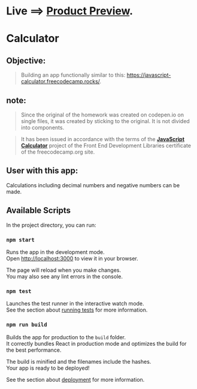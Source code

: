 # Live ==> [Product Preview]().


# Calculator


## Objective:
> Building an app functionally similar to this: https://javascript-calculator.freecodecamp.rocks/.

## note:
> Since the original of the homework was created on codepen.io on single files, it was created by sticking to the original. It is not divided into components.

> It has been issued in accordance with the terms of the [**JavaScript Calculator**](https://www.freecodecamp.org/learn/front-end-development-libraries/front-end-development-libraries-projects/build-a-javascript-calculator) project of the Front End Development Libraries certificate of the freecodecamp.org site.

## User with this app:
Calculations including decimal numbers and negative numbers can be made.


## Available Scripts

In the project directory, you can run:

### `npm start`

Runs the app in the development mode.\
Open [http://localhost:3000](http://localhost:3000) to view it in your browser.

The page will reload when you make changes.\
You may also see any lint errors in the console.

### `npm test`

Launches the test runner in the interactive watch mode.\
See the section about [running tests](https://facebook.github.io/create-react-app/docs/running-tests) for more information.

### `npm run build`

Builds the app for production to the `build` folder.\
It correctly bundles React in production mode and optimizes the build for the best performance.

The build is minified and the filenames include the hashes.\
Your app is ready to be deployed!

See the section about [deployment](https://facebook.github.io/create-react-app/docs/deployment) for more information.